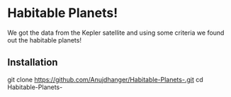 # Habitable Planets!

We got the data from the Kepler satellite and using some criteria we found out the habitable planets!

## Installation
git clone https://github.com/Anujdhanger/Habitable-Planets-.git
cd Habitable-Planets-